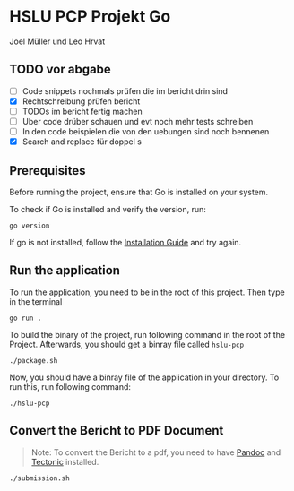# HSLU PCP Projekt Go

Joel Müller und Leo Hrvat

## TODO vor abgabe

- [ ] Code snippets nochmals prüfen die im bericht drin sind
- [x] Rechtschreibung prüfen bericht
- [ ] TODOs im bericht fertig machen
- [ ] Uber code drüber schauen und evt noch mehr tests schreiben
- [ ] In den code beispielen die von den uebungen sind noch bennenen
- [x] Search and replace für doppel s

## Prerequisites

Before running the project, ensure that Go is installed on your system.

To check if Go is installed and verify the version, run:
```shell
go version
```

If go is not installed, follow the [Installation Guide](https://go.dev/doc/install) and try again.

## Run the application

To run the application, you need to be in the root of this project. Then type in the terminal

```shell
go run .
```

To build the binary of the project, run following command in the root of the Project. Afterwards, you should get a binray file called `hslu-pcp`

```shell
./package.sh
```

Now, you should have a binray file of the application in your directory. To run this, run following command:

```shell
./hslu-pcp
```

## Convert the Bericht to PDF Document

> Note: To convert the Bericht to a pdf, you need to have [Pandoc](https://pandoc.org/) and [Tectonic](https://tectonic-typesetting.github.io/en-US/) installed.

```shell
./submission.sh
```
